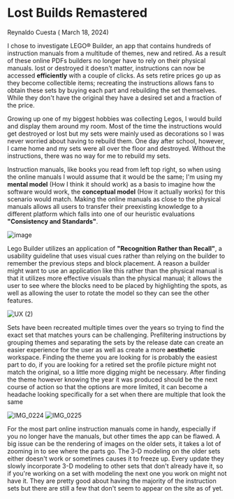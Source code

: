 # Lost Builds Remastered

Reynaldo Cuesta ( March 18, 2024)

I chose to investigate LEGO® Builder, an app that contains hundreds of instruction manuals from a multitude of themes, new and retired. As a result of these online PDFs builders no longer have to rely on their physical manuals. lost or destroyed it doesn't matter, instructions can now be accessed **efficiently** with a couple of clicks. As sets retire prices go up as they become collectible items; recreating the instructions allows fans to obtain these sets by buying each part and rebuilding the set themselves. While they don't have the original they have a desired set and a fraction of the price.

Growing up one of my biggest hobbies was collecting Legos, I would build and display them around my room. Most of the time the instructions would get destroyed or lost but my sets were mainly used as decorations so I was never worried about having to rebuild them. One day after school, however, I came home and my sets were all over the floor and destroyed. Without the instructions, there was no way for me to rebuild my sets. 

Instruction manuals, like books you read from left top right, so when using the online manuals I would assume that it would be the same; I'm using my **mental model** (How I think it should work) as a basis to imagine how the software would work, the  **conceptual model** (How it actually works) for this scenario would match. Making the online manuals as close to the physical manuals allows all users to transfer their preexisting knowledge to a different platform which falls into one of our heuristic evaluations **"Consistency and Standards"**.

![image](https://github.com/ChicoState/ux-personal-portfolio-rccuesta/assets/157550065/c4f59383-f2e8-4d07-9e03-59a5520e2107)

Lego Builder utilizes an application of **"Recognition Rather than Recall"**, a usability guideline that uses visual cues rather than relying on the builder to remember the previous steps and block placement. A reason a builder might want to use an application like this rather than the physical manual is that it utilizes more effective visuals than the physical manual; it allows the user to see where the blocks need to be placed by highlighting the spots, as well as allowing the user to rotate the model so they can see the other features.

![UX  (2)](https://github.com/ChicoState/ux-personal-portfolio-rccuesta/assets/157550065/c2208cf4-30c0-4714-a6fc-67e5d33b590b)

Sets have been recreated multiple times over the years so trying to find the exact set that matches yours can be challenging. Prefiltering instructions by grouping themes and separating the sets by the release date can create an easier experience for the user as well as create a more **aesthetic** workspace. Finding the theme you are looking for is probably the easiest part to do, if you are looking for a retired set the profile picture might not match the original, so a little more digging might be necessary. After finding the theme however knowing the year it was produced should be the next course of action so that the options are more limited, it can become a headache looking specifically for a set when there are multiple that look the same

![IMG_0224](https://github.com/ChicoState/ux-personal-portfolio-rccuesta/assets/157550065/46d0686f-f4f2-41c5-b277-64f114809d4f)
![IMG_0225](https://github.com/ChicoState/ux-personal-portfolio-rccuesta/assets/157550065/586155da-72dc-48b3-88b7-6a635e3461fa)

For the most part online instruction manuals come in handy, especially if you no longer have the manuals, but other times the app can be flawed. A big issue can be the rendering of images on the older sets, it takes a lot of zooming in to see where the parts go. The 3-D modeling on the older sets either doesn't work or sometimes causes it to freeze up. Every update they slowly incorporate 3-D modeling to other sets that don't already have it, so if you're working on a set with modeling the next one you work on might not have it. They are pretty good about having the majority of the instruction sets but there are still a few that don't seem to appear on the site as of yet.
